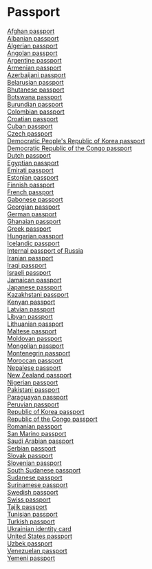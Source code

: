 # Passport
[Afghan passport](https://en.wikipedia.org/wiki/Afghan_passport)<br>
[Albanian passport](https://en.wikipedia.org/wiki/Albanian_passport)<br>
[Algerian passport](https://en.wikipedia.org/wiki/Algerian_passport)<br>
[Angolan passport](https://en.wikipedia.org/wiki/Angolan_passport)<br>
[Argentine passport](https://en.wikipedia.org/wiki/Argentine_passport)<br>
[Armenian passport](https://en.wikipedia.org/wiki/Armenian_passport)<br>
[Azerbaijani passport](https://en.wikipedia.org/wiki/Azerbaijani_passport)<br>
[Belarusian passport](https://en.wikipedia.org/wiki/Belarusian_passport)<br>
[Bhutanese passport](https://en.wikipedia.org/wiki/Bhutanese_passport)<br>
[Botswana passport](https://en.wikipedia.org/wiki/Botswana_passport)<br>
[Burundian passport](https://en.wikipedia.org/wiki/Burundian_passport)<br>
[Colombian passport](https://en.wikipedia.org/wiki/Colombian_passport)<br>
[Croatian passport](https://en.wikipedia.org/wiki/Croatian_passport)<br>
[Cuban passport](https://en.wikipedia.org/wiki/Cuban_passport)<br>
[Czech passport](https://en.wikipedia.org/wiki/Czech_passport)<br>
[Democratic People's Republic of Korea passport](https://en.wikipedia.org/wiki/Democratic_People%27s_Republic_of_Korea_passport)<br>
[Democratic Republic of the Congo passport](https://en.wikipedia.org/wiki/Democratic_Republic_of_the_Congo_passport)<br>
[Dutch passport](https://en.wikipedia.org/wiki/Dutch_passport)<br>
[Egyptian passport](https://en.wikipedia.org/wiki/Egyptian_passport)<br>
[Emirati passport](https://en.wikipedia.org/wiki/Emirati_passport)<br>
[Estonian passport](https://en.wikipedia.org/wiki/Estonian_passport)<br>
[Finnish passport](https://en.wikipedia.org/wiki/Finnish_passport)<br>
[French passport](https://en.wikipedia.org/wiki/French_passport)<br>
[Gabonese passport](https://en.wikipedia.org/wiki/Gabonese_passport)<br>
[Georgian passport](https://en.wikipedia.org/wiki/Georgian_passport)<br>
[German passport](https://en.wikipedia.org/wiki/German_passport)<br>
[Ghanaian passport](https://en.wikipedia.org/wiki/Ghanaian_passport)<br>
[Greek passport](https://en.wikipedia.org/wiki/Greek_passport)<br>
[Hungarian passport](https://en.wikipedia.org/wiki/Hungarian_passport)<br>
[Icelandic passport](https://en.wikipedia.org/wiki/Icelandic_passport)<br>
[Internal passport of Russia](https://en.wikipedia.org/wiki/Internal_passport_of_Russia)<br>
[Iranian passport](https://en.wikipedia.org/wiki/Iranian_passport)<br>
[Iraqi passport](https://en.wikipedia.org/wiki/Iraqi_passport)<br>
[Israeli passport](https://en.wikipedia.org/wiki/Israeli_passport)<br>
[Jamaican passport](https://en.wikipedia.org/wiki/Jamaican_passport)<br>
[Japanese passport](https://en.wikipedia.org/wiki/Japanese_passport)<br>
[Kazakhstani passport](https://en.wikipedia.org/wiki/Kazakhstani_passport)<br>
[Kenyan passport](https://en.wikipedia.org/wiki/Kenyan_passport)<br>
[Latvian passport](https://en.wikipedia.org/wiki/Latvian_passport)<br>
[Libyan passport](https://en.wikipedia.org/wiki/Libyan_passport)<br>
[Lithuanian passport](https://en.wikipedia.org/wiki/Lithuanian_passport)<br>
[Maltese passport](https://en.wikipedia.org/wiki/Maltese_passport)<br>
[Moldovan passport](https://en.wikipedia.org/wiki/Moldovan_passport)<br>
[Mongolian passport](https://en.wikipedia.org/wiki/Mongolian_passport)<br>
[Montenegrin passport](https://en.wikipedia.org/wiki/Montenegrin_passport)<br>
[Moroccan passport](https://en.wikipedia.org/wiki/Moroccan_passport)<br>
[Nepalese passport](https://en.wikipedia.org/wiki/Nepalese_passport)<br>
[New Zealand passport](https://en.wikipedia.org/wiki/New_Zealand_passport)<br>
[Nigerian passport](https://en.wikipedia.org/wiki/Nigerian_passport)<br>
[Pakistani passport](https://en.wikipedia.org/wiki/Pakistani_passport)<br>
[Paraguayan passport](https://en.wikipedia.org/wiki/Paraguayan_passport)<br>
[Peruvian passport](https://en.wikipedia.org/wiki/Peruvian_passport)<br>
[Republic of Korea passport](https://en.wikipedia.org/wiki/Republic_of_Korea_passport)<br>
[Republic of the Congo passport](https://en.wikipedia.org/wiki/Republic_of_the_Congo_passport)<br>
[Romanian passport](https://en.wikipedia.org/wiki/Romanian_passport)<br>
[San Marino passport](https://en.wikipedia.org/wiki/San_Marino_passport)<br>
[Saudi Arabian passport](https://en.wikipedia.org/wiki/Saudi_Arabian_passport)<br>
[Serbian passport](https://en.wikipedia.org/wiki/Serbian_passport)<br>
[Slovak passport](https://en.wikipedia.org/wiki/Slovak_passport)<br>
[Slovenian passport](https://en.wikipedia.org/wiki/Slovenian_passport)<br>
[South Sudanese passport](https://en.wikipedia.org/wiki/South_Sudanese_passport)<br>
[Sudanese passport](https://en.wikipedia.org/wiki/Sudanese_passport)<br>
[Surinamese passport](https://en.wikipedia.org/wiki/Surinamese_passport)<br>
[Swedish passport](https://en.wikipedia.org/wiki/Swedish_passport)<br>
[Swiss passport](https://en.wikipedia.org/wiki/Swiss_passport)<br>
[Tajik passport](https://en.wikipedia.org/wiki/Tajik_passport)<br>
[Tunisian passport](https://en.wikipedia.org/wiki/Tunisian_passport)<br>
[Turkish passport](https://en.wikipedia.org/wiki/Turkish_passport)<br>
[Ukrainian identity card](https://en.wikipedia.org/wiki/Ukrainian_identity_card)<br>
[United States passport](https://en.wikipedia.org/wiki/United_States_passport)<br>
[Uzbek passport](https://en.wikipedia.org/wiki/Uzbek_passport)<br>
[Venezuelan passport](https://en.wikipedia.org/wiki/Venezuelan_passport)<br>
[Yemeni passport](https://en.wikipedia.org/wiki/Yemeni_passport)<br>

